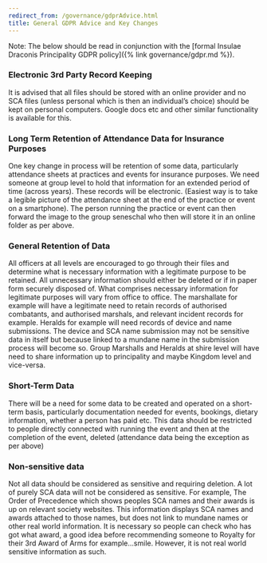 ```yaml
---
redirect_from: /governance/gdprAdvice.html
title: General GDPR Advice and Key Changes
---
```


Note: The below should be read in conjunction with the
[formal Insulae Draconis Principality GDPR policy]({% link governance/gdpr.md %}).


### Electronic 3rd Party Record Keeping
It is advised that all files should be stored with an online provider and no SCA files (unless personal which is then an individual’s choice) should be kept on personal computers. Google docs etc and other similar functionality is available for this.

### Long Term Retention of Attendance Data for Insurance Purposes
One key change in process will be retention of some data, particularly attendance sheets at practices and events for insurance purposes. We need someone at group level to hold that information for an extended period of time (across years). These records will be electronic. (Easiest way is to take a legible picture of the attendance sheet at the end of the practice or event on a smartphone). The person running the practice or event can then forward the image to the group seneschal who then will store it in an online folder as per above.

### General Retention of Data

All officers at all levels are encouraged to go through their files and determine what is necessary information with a legitimate purpose to be retained. All unnecessary information should either be deleted or if in paper form securely disposed of.
What comprises necessary information for legitimate purposes will vary from office to office. 
The marshallate for example will have a legitimate need to retain records of authorised combatants, and authorised marshals, and relevant incident records for example. 
Heralds for example will need records of device and name submissions. The device and SCA name submission may not be sensitive data in itself but because linked to a mundane name in the submission process will become so. Group Marshalls and Heralds at shire level will have need to share information up to principality and maybe Kingdom level and vice-versa.

### Short-Term Data
There will be a need for some data to be created and operated on a short-term basis, particularly documentation needed for events, bookings, dietary information, whether a person has paid etc.
This data should be restricted to people directly connected with running the event and then at the completion of the event, deleted (attendance data being the exception as per above)

### Non-sensitive data
Not all data should be considered as sensitive and requiring deletion. A lot of purely SCA data will not be considered as sensitive. For example, The Order of Precedence which shows peoples SCA names and their awards is up on relevant society websites. This information displays SCA names and awards attached to those names, but does not link to mundane names or other real world information. It is necessary so people can check who has got what award, a good idea before recommending someone to Royalty for their 3rd Award of Arms for example...smile. However, it is not real world sensitive information as such.

